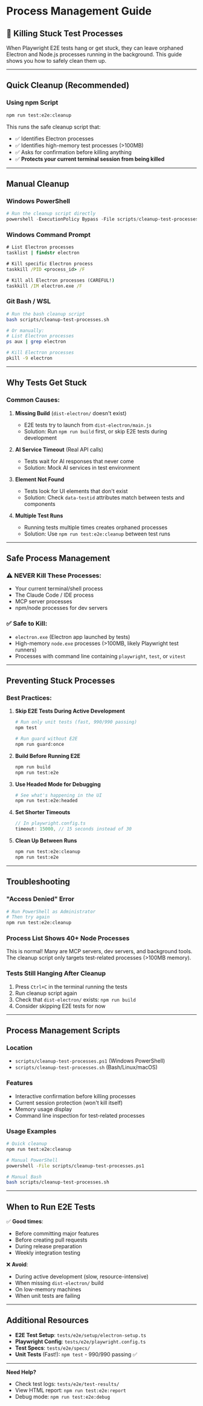 # Process Management Guide

## 🛑 Killing Stuck Test Processes

When Playwright E2E tests hang or get stuck, they can leave orphaned Electron and Node.js processes running in the background. This guide shows you how to safely clean them up.

---

## Quick Cleanup (Recommended)

### Using npm Script
```bash
npm run test:e2e:cleanup
```

This runs the safe cleanup script that:
- ✅ Identifies Electron processes
- ✅ Identifies high-memory test processes (>100MB)
- ✅ Asks for confirmation before killing anything
- ✅ **Protects your current terminal session from being killed**

---

## Manual Cleanup

### Windows PowerShell
```powershell
# Run the cleanup script directly
powershell -ExecutionPolicy Bypass -File scripts/cleanup-test-processes.ps1
```

### Windows Command Prompt
```cmd
# List Electron processes
tasklist | findstr electron

# Kill specific Electron process
taskkill /PID <process_id> /F

# Kill all Electron processes (CAREFUL!)
taskkill /IM electron.exe /F
```

### Git Bash / WSL
```bash
# Run the bash cleanup script
bash scripts/cleanup-test-processes.sh

# Or manually:
# List Electron processes
ps aux | grep electron

# Kill Electron processes
pkill -9 electron
```

---

## Why Tests Get Stuck

### Common Causes:

1. **Missing Build** (`dist-electron/` doesn't exist)
   - E2E tests try to launch from `dist-electron/main.js`
   - Solution: Run `npm run build` first, or skip E2E tests during development

2. **AI Service Timeout** (Real API calls)
   - Tests wait for AI responses that never come
   - Solution: Mock AI services in test environment

3. **Element Not Found**
   - Tests look for UI elements that don't exist
   - Solution: Check `data-testid` attributes match between tests and components

4. **Multiple Test Runs**
   - Running tests multiple times creates orphaned processes
   - Solution: Use `npm run test:e2e:cleanup` between test runs

---

## Safe Process Management

### ⚠️ **NEVER** Kill These Processes:
- Your current terminal/shell process
- The Claude Code / IDE process
- MCP server processes
- npm/node processes for dev servers

### ✅ **Safe to Kill**:
- `electron.exe` (Electron app launched by tests)
- High-memory `node.exe` processes (>100MB, likely Playwright test runners)
- Processes with command line containing `playwright`, `test`, or `vitest`

---

## Preventing Stuck Processes

### Best Practices:

1. **Skip E2E Tests During Active Development**
   ```bash
   # Run only unit tests (fast, 990/990 passing)
   npm test

   # Run guard without E2E
   npm run guard:once
   ```

2. **Build Before Running E2E**
   ```bash
   npm run build
   npm run test:e2e
   ```

3. **Use Headed Mode for Debugging**
   ```bash
   # See what's happening in the UI
   npm run test:e2e:headed
   ```

4. **Set Shorter Timeouts**
   ```typescript
   // In playwright.config.ts
   timeout: 15000, // 15 seconds instead of 30
   ```

5. **Clean Up Between Runs**
   ```bash
   npm run test:e2e:cleanup
   npm run test:e2e
   ```

---

## Troubleshooting

### "Access Denied" Error
```bash
# Run PowerShell as Administrator
# Then try again
npm run test:e2e:cleanup
```

### Process List Shows 40+ Node Processes
This is normal! Many are MCP servers, dev servers, and background tools. The cleanup script only targets test-related processes (>100MB memory).

### Tests Still Hanging After Cleanup
1. Press `Ctrl+C` in the terminal running the tests
2. Run cleanup script again
3. Check that `dist-electron/` exists: `npm run build`
4. Consider skipping E2E tests for now

---

## Process Management Scripts

### Location
- `scripts/cleanup-test-processes.ps1` (Windows PowerShell)
- `scripts/cleanup-test-processes.sh` (Bash/Linux/macOS)

### Features
- Interactive confirmation before killing processes
- Current session protection (won't kill itself)
- Memory usage display
- Command line inspection for test-related processes

### Usage Examples
```bash
# Quick cleanup
npm run test:e2e:cleanup

# Manual PowerShell
powershell -File scripts/cleanup-test-processes.ps1

# Manual Bash
bash scripts/cleanup-test-processes.sh
```

---

## When to Run E2E Tests

✅ **Good times**:
- Before committing major features
- Before creating pull requests
- During release preparation
- Weekly integration testing

❌ **Avoid**:
- During active development (slow, resource-intensive)
- When missing `dist-electron/` build
- On low-memory machines
- When unit tests are failing

---

## Additional Resources

- **E2E Test Setup**: `tests/e2e/setup/electron-setup.ts`
- **Playwright Config**: `tests/e2e/playwright.config.ts`
- **Test Specs**: `tests/e2e/specs/`
- **Unit Tests** (Fast!): `npm test` - 990/990 passing ✅

---

**Need Help?**
- Check test logs: `tests/e2e/test-results/`
- View HTML report: `npm run test:e2e:report`
- Debug mode: `npm run test:e2e:debug`
